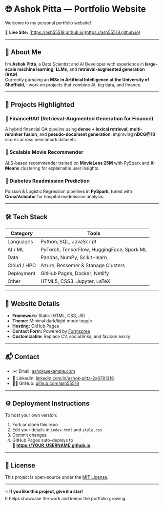 # 🌐 Ashok Pitta — Portfolio Website

Welcome to my personal portfolio website!  

🔗 **Live Site:** [https://ash55518.github.io](https://ash55518.github.io)

---

## 🧠 About Me
I’m **Ashok Pitta**, a Data Scientist and AI Developer with experience in **large-scale machine learning**, **LLMs**, and **retrieval-augmented generation (RAG)**.  
Currently pursuing an **MSc in Artificial Intelligence at the University of Sheffield**, I work on projects that combine AI, big data, and finance.

---

## 🚀 Projects Highlighted
### 🔹 FinanceRAG (Retrieval-Augmented Generation for Finance)
A hybrid financial QA pipeline using **dense + lexical retrieval**, **multi-reranker fusion**, and **pseudo-document generation**, improving **nDCG@10** scores across benchmark datasets.

### 🔹 Scalable Movie Recommender
ALS-based recommender trained on **MovieLens 25M** with PySpark and **K-Means** clustering for explainable user insights.

### 🔹 Diabetes Readmission Prediction
Poisson & Logistic Regression pipelines in **PySpark**, tuned with **CrossValidator** for hospital readmission analysis.

---

## 🛠️ Tech Stack
| Category | Tools |
|-----------|-------|
| Languages | Python, SQL, JavaScript |
| AI / ML | PyTorch, TensorFlow, HuggingFace, Spark ML |
| Data | Pandas, NumPy, Scikit-learn |
| Cloud / HPC | Azure, Bessemer & Stanage Clusters |
| Deployment | GitHub Pages, Docker, Netlify |
| Other | HTML5, CSS3, Jupyter, LaTeX |

---

## 🎨 Website Details
- **Framework:** Static (HTML, CSS, JS)
- **Theme:** Minimal dark/light mode toggle
- **Hosting:** GitHub Pages
- **Contact Form:** Powered by [Formspree](https://formspree.io/)
- **Customizable:** Replace CV, social links, and favicon easily

---

## 📬 Contact
- ✉️ Email: [ashok@example.com](mailto:ashok@example.com)  
- 💼 LinkedIn: [linkedin.com/in/ashok-pitta-2a6781218](https://www.linkedin.com/in/ashok-pitta-2a6781218/)  
- 🧑‍💻 GitHub: [github.com/ash55518](https://github.com/ash55518)

---

## ⚙️ Deployment Instructions
To host your own version:
1. Fork or clone this repo  
2. Edit your details in `index.html` and `style.css`  
3. Commit changes  
4. GitHub Pages auto-deploys to  
   🔗 **https://YOUR_USERNAME.github.io**

---

## 🪪 License
This project is open-source under the [MIT License](LICENSE).

---

⭐ **If you like this project, give it a star!**  
It helps showcase the work and keeps the portfolio growing.
